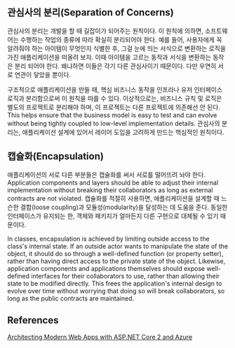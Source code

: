 ## 관심사의 분리(Separation of Concerns)

관심사의 분리는 개발을 할 때 길잡이가 되어주는 원칙이다. 이 원칙에 의하면, 소프트웨어는 수행하는 작업의 종류에 따라 확실히 분리되어야 한다. 예를 들어, 사용자에게 꼭 알려줘야 하는 아이템이 무엇인지 식별한 후, 그걸 눈에 띄는 서식으로 변환하는 로직을 가진 애플리케이션을 떠올려 보자. 이때 아이템을 고르는 동작과 서식을 변환하는 동작은 분리 되어야 한다. 왜냐하면 이들은 각기 다른 관심사이기 때문이다. 다만 우연히 서로 연관이 닿았을 뿐이다.

구조적으로 애플리케이션을 만들 때, 핵심 비즈니스 동작을 인프라나 유저 인터페이스 로직과 분리함으로써 이 원칙을 따를 수 있다. 이상적으로는, 비즈니스 규칙 및 로직은 별도의 프로젝트로 분리해야 하며, 이 프로젝트는 다른 프로젝트에 의존해선 안 된다. This helps ensure that the business model is easy to test and can evolve without being tightly coupled to low-level implementation details. 관심사의 분리는, 애플리케이션 설계에 있어서 레이어 도입을 고려하게 만드는 핵심적인 원칙이다.

## 캡슐화(Encapsulation)

애플리케이션의 서로 다른 부분들은 캡슐화를 써서 서로를 떨어뜨려 놔야 한다. Application components and layers should be able to adjust their internal implementation without breaking their collaborators as long as external contracts are not violated. 캡슐화를 적절히 사용하면, 애플리케이션을 설계할 때 느슨한 결합(loose coupling)과 모듈성(modularity)을 달성하는 데 도움을 준다. 동일한 인터페이스가 유지되는 한, 객체와 패키지가 얼마든지 다른 구현으로 대체될 수 있기 때문이다.

In classes, encapsulation is achieved by limiting outside access to the class's internal state. If an outside actor wants to manipulate the state of the object, it should do so through a well-defined function (or property setter), rather than having direct access to the private state of the object. Likewise, application components and applications themselves should expose well-defined interfaces for their collaborators to use, rather than allowing their state to be modified directly. This frees the application's internal design to evolve over time without worrying that doing so will break collaborators, so long as the public contracts are maintained.



## References

[Architecting Modern Web Apps with ASP.NET Core 2 and Azure](https://docs.microsoft.com/en/dotnet/standard/modern-web-apps-azure-architecture/)